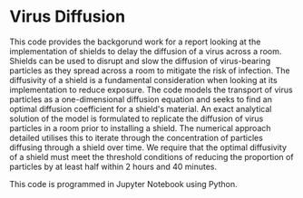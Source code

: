 # Virus Diffusion

This code provides the backgorund work for a report looking at the implementation of shields to delay the diffusion of a virus across a room. Shields can be used to disrupt and slow the diffusion of virus-bearing particles as they spread across a room to mitigate the risk of infection. The diffusivity of a shield is a fundamental consideration when looking at its implementation to reduce exposure. The code models the transport of virus particles as a one-dimensional diffusion equation and seeks to find an optimal diffusion coefficient for a shield's material. An exact analytical solution of the model is formulated to replicate the diffusion of virus particles in a room prior to installing a shield. The numerical approach detailed utilises this to iterate through the concentration of particles diffusing through a shield over time. We require that the optimal diffusivity of a shield must meet the threshold conditions of reducing the proportion of particles by at least half within 2 hours and 40 minutes.

This code is programmed in Jupyter Notebook using Python.
